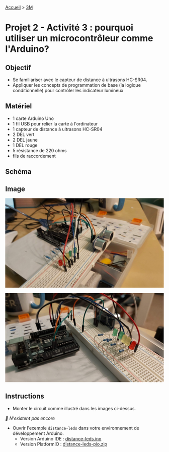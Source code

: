 [Accueil](./index.md) > [3M](./acceuil3M.md#projet-2--circuits-électroniques-et-programmation)

# Projet 2 - Activité 3 : pourquoi utiliser un microcontrôleur comme l'Arduino?

## Objectif

* Se familiariser avec le capteur de distance à ultrasons HC-SR04.
* Appliquer les concepts de programmation de base (la logique conditionnelle) pour contrôler les indicateur lumineux

## Matériel

* 1 carte Arduino Uno
* 1 fil USB pour relier la carte à l'ordinateur
* 1 capteur de distance à ultrasons HC-SR04
* 2 DEL vert
* 2 DEL jaune
* 1 DEL rouge
* 5 résistance de 220 ohms
* fils de raccordement

## Schéma

## Image

![distance 1](./images/p2/distance1.jpg)

![distance 2](./images/p2/distance2.jpg)


## Instructions

* Monter le circuit comme illustré dans les images ci-dessus.

_🚧 N'existent pas encore_
* Ouvrir l'exemple `distance-leds` dans votre environnement de développement Arduino. 
    * Version Arduino IDE : [distance-leds.ino](./code/arduinoide/distance-leds.ino)
    * Version PlatformIO : [distance-leds-pio.zip](./code/platformio/distance-leds-pio.zip)
